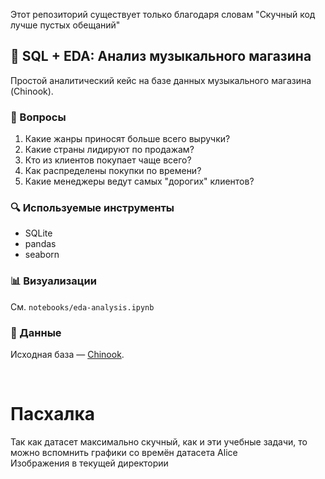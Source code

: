 Этот репозиторий существует только благодаря словам "Скучный код лучше пустых обещаний"
## 🎵 SQL + EDA: Анализ музыкального магазина

Простой аналитический кейс на базе данных музыкального магазина (Chinook).

### 🧠 Вопросы

1. Какие жанры приносят больше всего выручки?
2. Какие страны лидируют по продажам?
3. Кто из клиентов покупает чаще всего?
4. Как распределены покупки по времени?
5. Какие менеджеры ведут самых "дорогих" клиентов?

### 🔍 Используемые инструменты

- SQLite
- pandas
- seaborn

### 📊 Визуализации

См. `notebooks/eda-analysis.ipynb`

### 📁 Данные

Исходная база — [Chinook](https://github.com/lerocha/chinook-database).

<br>

# Пасхалка
Так как датасет максимально скучный, как и эти учебные задачи, то можно вспомнить графики со времён датасета Alice
<br>Изображения в текущей директории

